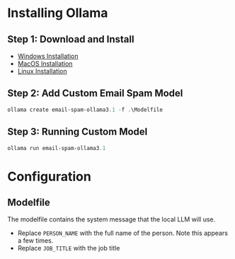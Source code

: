 # Installing Ollama

## Step 1: Download and Install

- [Windows Installation](https://ollama.com/download/windows)
- [MacOS Installation](https://ollama.com/download/mac)
- [Linux Installation](https://ollama.com/download/linux)

## Step 2: Add Custom Email Spam Model

```PowerShell
ollama create email-spam-ollama3.1 -f .\Modelfile
```

## Step 3: Running Custom Model

```PowerShell
ollama run email-spam-ollama3.1
```

# Configuration

## Modelfile

The modelfile contains the system message that the local LLM will use.

- Replace `PERSON_NAME` with the full name of the person. Note this appears a few times.
- Replace `JOB_TITLE` with the job title
